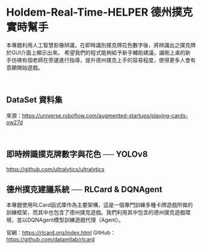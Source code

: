 # Holdem-Real-Time-HELPER 德州撲克實時幫手
本專題利用人工智慧影像辨識，在即時識別撲克牌花色數字後，將辨識出之撲克牌於GUI介面上顯示出來。
希望我們的程式能夠給予新手輔助建議，讓剛上桌的新手彷彿有個老師在旁邊進行指導，提升德州撲克上手的容易程度，使得更多人會有意願開始遊戲。

<br>

## DataSet 資料集
來源：https://universe.roboflow.com/augmented-startups/playing-cards-ow27d

<br>

## 即時辨識撲克牌數字與花色 ── YOLOv8
https://github.com/ultralytics/ultralytics

## 德州撲克建議系統 ── RLCard & DQNAgent
本專題使用RLCard函式庫作為主要架構，這是一個專門訓練多種卡牌遊戲所做的訓練框架，而其中也包含了德州撲克遊戲。我們利用其中包含的德州撲克遊戲環境，並以DQNAgent模型訓練遊戲代理（Agent）。

官網：https://rlcard.org/index.html
GitHub：https://github.com/datamllab/rlcard
